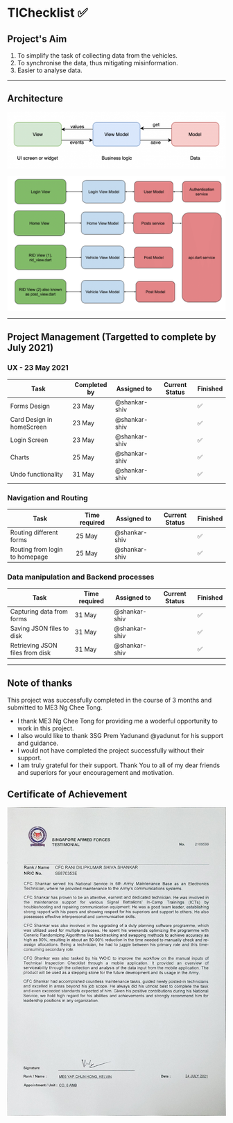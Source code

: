 # TIChecklist ✅

## Project's Aim
1) To simplify the task of collecting data from the vehicles.
2) To synchronise the data, thus mitigating misinformation.
3) Easier to analyse data.

---

## Architecture
![general architecture diagram](/start/assets/form_sketch/mvvm_general-650x169.png)

![architecture diagram](/start/assets/form_sketch/project_architecture.png)

---
## Project Management (Targetted to complete by July 2021)

### UX - 23 May 2021

| Task                      | Completed by | Assigned to   | Current Status | Finished |
| ------------------------- | ------------ | ------------- | -------------- | -------- |
| Forms Design              | 23  May      | @shankar-shiv |                | ✅        |
| Card Design in homeScreen | 23  May      | @shankar-shiv |                | ✅        |
| Login Screen              | 23 May       | @shankar-shiv |                | ✅        |
| Charts                    | 25 May       | @shankar-shiv |                | ✅        |
| Undo functionality        | 31 May       | @shankar-shiv |                | ✅        |

### Navigation and Routing

| Task                           | Time required | Assigned to   | Current Status | Finished |
| ------------------------------ | ------------- | ------------- | -------------- | -------- |
| Routing different forms        | 25 May        | @shankar-shiv |                | ✅        |
| Routing from login to homepage | 25 May        | @shankar-shiv |                | ✅        |


### Data manipulation and Backend processes

| Task                            | Time required | Assigned to   | Current Status | Finished |
| ------------------------------- | ------------- | ------------- | -------------- | -------- |
| Capturing data from forms       | 31 May        | @shankar-shiv |                | ✅        |
| Saving JSON files to disk       | 31 May        | @shankar-shiv |                | ✅        |
| Retrieving JSON files from disk | 31 May        | @shankar-shiv |                | ✅        |

---

## Note of thanks

This project was successfully completed in the course of 3 months and submitted to ME3 Ng Chee Tong.
- I thank ME3 Ng Chee Tong for providing me a woderful opportunity to work in this project.
- I also would like to thank 3SG Prem Yadunand @yadunut for his support and guidance. 
- I would not have completed the project successfully without their support.
- I am truly grateful for their support. 
Thank You to all of my dear friends and superiors for your encouragement and motivation.

## Certificate of Achievement

![Shankar testimonial](./shankar_testimonial.jpg)

